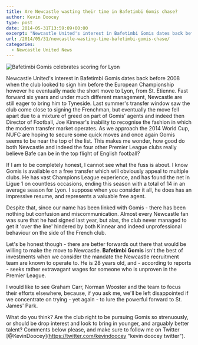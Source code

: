 ```yaml
---
title: Are Newcastle wasting their time in Bafetimbi Gomis chase?
author: Kevin Doocey
type: post
date: 2014-05-31T13:59:09+00:00
excerpt: "Newcastle United's interest in Bafetimbi Gomis dates back before 2008 when the club looked to sign him before the European Championship however he.."
url: /2014/05/31/newcastle-wasting-time-bafetimbi-gomis-chase/
categories:
  - Newcastle United News
---
```


![Bafetimbi Gomis celebrates scoring for Lyon](https://www.tynetime.com/wp-content/uploads/2014/05/Bafetimbi-Gomis-Lyon-2014.jpg "Gomis - Talking to a total of five Premier League clubs ahead of summer move")

Newcastle United's interest in Bafetimbi Gomis dates back before 2008 when the club looked to sign him before the European Championship however he eventually made the short move to Lyon, from St. Etienne. Fast forward six years and under much different management, Newcastle are still eager to bring him to Tyneside. Last summer's transfer window saw the club come close to signing the Frenchman, but eventually the move fell apart due to a mixture of greed on part of Gomis' agents and indeed then Director of Football, Joe Kinnear's inability to recognise the fashion in which the modern transfer market operates. As we approach the 2014 World Cup, NUFC are hoping to secure some quick moves and once again Gomis seems to be near the top of the list. This makes me wonder, how good do both Newcastle and indeed the four other Premier League clubs really believe Bafe can be in the top flight of English football?

If I am to be completely honest, I cannot see what the fuss is about. I know Gomis is available on a free transfer which will obviously appeal to multiple clubs. He has vast Champions League experience, and has found the net in Ligue 1 on countless occasions, ending this season with a total of 14 in an average season for Lyon. I suppose when you consider it all, he does has an impressive resume, and represents a valuable free agent.

Despite that, since our name has been linked with Gomis - there has been nothing but confusion and miscommunication. Almost every Newcastle fan was sure that he had signed last year, but alas, the club never managed to get it 'over the line' hindered by both Kinnear and indeed unprofessional behaviour on the side of the French club.

Let's be honest though - there are better forwards out there that would be willing to make the move to Newcastle. **Bafetimbi Gomis** isn't the best of investments when we consider the mandate the Newcastle recruitment team are known to operate to. He is 28 years old, and - according to reports - seeks rather extravagant wages for someone who is unproven in the Premier League.

I would like to see Graham Carr, Norman Wooster and the team to focus their efforts elsewhere, because, if you ask me, we'll be left disappointed if we concentrate on trying - yet again - to lure the powerful forward to St. James' Park.

What do you think? Are the club right to be pursuing Gomis so strenuously, or should be drop interest and look to bring in younger, and arguably better talent? Comments below please, and make sure to follow me on Twitter [@KevinDoocey](https://twitter.com/kevindoocey “kevin doocey twitter").
